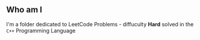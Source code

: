 ## Who am I
I'm a folder dedicated to LeetCode Problems - diffuculty **Hard** solved in the `C++` Programming Language
